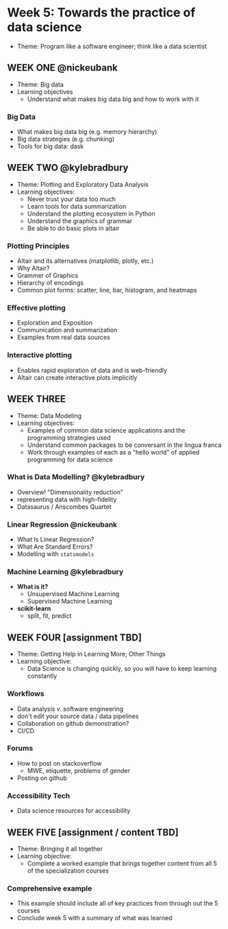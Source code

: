 # Week 5: Towards the practice of data science
- Theme: Program like a software engineer; think like a data scientist

## WEEK ONE @nickeubank

- Theme: Big data
- Learning objectives
  - Understand what makes big data big and how to work with it

### Big Data

- What makes big data big (e.g. memory hierarchy)
- Big data strategies (e.g. chunking)
- Tools for big data: dask

## WEEK TWO @kylebradbury

- Theme: Plotting and Exploratory Data Analysis
- Learning objectives: 
  - Never trust your data too much
  - Learn tools for data summarization
  - Understand the plotting ecosystem in Python
  - Understand the graphics of grammar
  - Be able to do basic plots in altair

### Plotting Principles

- Altair and its alternatives (matplotlib, plotly, etc.)
- Why Altair?
- Grammer of Graphics
- Hierarchy of encodings
- Common plot forms: scatter, line, bar, histogram, and heatmaps

### Effective plotting 

- Exploration and Exposition
- Communication and summarization
- Examples from real data sources

### Interactive plotting
- Enables rapid exploration of data and is web-friendly
- Altair can create interactive plots implicitly

## WEEK THREE

- Theme: Data Modeling
- Learning objectives: 
  - Examples of common data science applications and the programming strategies used
  - Understand common packages to be conversant in the lingua franca
  - Work through examples of each as a "hello world" of applied programming for data science

### What is Data Modelling? @kylebradbury

- Overview! "Dimensionality reduction" 
- representing data with high-fidelity
- Datasaurus / Anscombes Quartet

### Linear Regression @nickeubank

- What Is Linear Regression?
- What Are Standard Errors?
- Modelling with `statsmodels`

### Machine Learning @kylebradbury

- **What is it?**
  - Unsupervised Machine Learning
  - Supervised Machine Learning
- **scikit-learn**
  - split, fit, predict

## WEEK FOUR [assignment TBD]

- Theme: Getting Help in Learning More; Other Things
- Learning objective: 
  - Data Science is changing quickly, so you will have to keep learning constantly

### Workflows

- Data analysis v. software engineering
- don't edit your source data / data pipelines
- Collaboration on github demonstration?
- CI/CD

### Forums 

- How to post on stackoverflow
  - MWE, etiquette, problems of gender
- Posting on github

### Accessibility Tech

- Data science resources for accessibility

## WEEK FIVE [assignment / content TBD]

- Theme: Bringing it all together
- Learning objective:
  - Complete a worked example that brings together content from all 5 of the specialization courses

### Comprehensive example

- This example should include all of key practices from through out the 5 courses
- Conclude week 5 with a summary of what was learned
